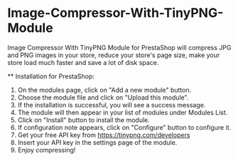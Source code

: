 # Image-Compressor-With-TinyPNG-Module
Image Compressor With TinyPNG Module for PrestaShop will compress JPG and PNG images in your store, reduce your store's page size, make your store load much faster and save a lot of disk space.

** Installation for PrestaShop:
1. On the modules page, click on "Add a new module" button.
2. Choose the module file and click on "Upload this module".
3. If the installation is successful, you will see a success message.
4. The module will then appear in your list of modules under Modules List.
5. Click on "Install" button to install the module.
6. If configuration note appears, click on "Configure" button to configure it.
7. Get your free API key from https://tinypng.com/developers
8. Insert your API key in the settings page of the module.
9. Enjoy compressing!
